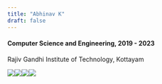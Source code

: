 ```yaml
---
title: "Abhinav K"
draft: false
---
```


#### Computer Science and Engineering, 2019 - 2023
Rajiv Gandhi Institute of Technology, Kottayam


[<img style="float: left;"  src = "https://img.shields.io/badge/github-545454?&style=for-the-badge&logo=github&logoColor=white">][github_account] 
[<img style="float: left;" src="https://img.shields.io/badge/view_site-FD5D8E?&style=for-the-badge&logoColor=white" />][github_pages]
[<img style="float: left;" src="https://img.shields.io/badge/source-545454?&style=for-the-badge&logo=github&logoColor=white" />][github_repo]
[<img style="float: left;" src="https://img.shields.io/badge/linkedin-FD5D8E?&style=for-the-badge&logo=linkedin&logoColor=white" />][linkedin]


[linkedin]: https://www.linkedin.com/in/abhinavk001/
[github_account]: https://github.com/abhinavk001
[github_repo]: https://github.com/abhinavk001/hackclub-website
[github_pages]: https://github.com/abhinavk001/hackclub-website
